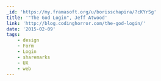 ```yaml
---
_id: 'https://my.framasoft.org/u/borisschapira/?cKYrSg'
title: '"The God Login", Jeff Atwood'
link: 'http://blog.codinghorror.com/the-god-login/'
date: '2015-02-09'
tags:
    - design
    - Form
    - Login
    - sharemarks
    - UX
    - web
---
```


<div class="markdown"><p></p></div>
